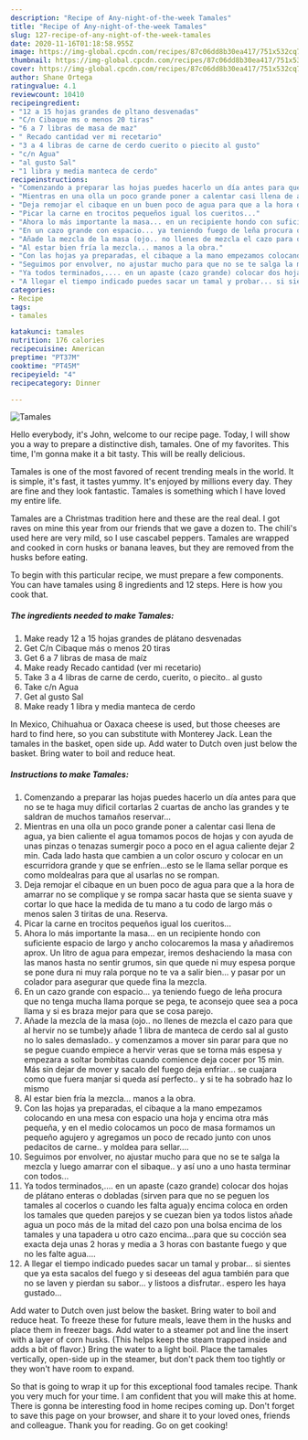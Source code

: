 ```yaml
---
description: "Recipe of Any-night-of-the-week Tamales"
title: "Recipe of Any-night-of-the-week Tamales"
slug: 127-recipe-of-any-night-of-the-week-tamales
date: 2020-11-16T01:18:58.955Z
image: https://img-global.cpcdn.com/recipes/87c06dd8b30ea417/751x532cq70/tamales-foto-principal.jpg
thumbnail: https://img-global.cpcdn.com/recipes/87c06dd8b30ea417/751x532cq70/tamales-foto-principal.jpg
cover: https://img-global.cpcdn.com/recipes/87c06dd8b30ea417/751x532cq70/tamales-foto-principal.jpg
author: Shane Ortega
ratingvalue: 4.1
reviewcount: 10410
recipeingredient:
- "12 a 15 hojas grandes de pltano desvenadas"
- "C/n Cibaque ms o menos 20 tiras"
- "6 a 7 libras de masa de maz"
- " Recado cantidad ver mi recetario"
- "3 a 4 libras de carne de cerdo cuerito o piecito al gusto"
- "c/n Agua"
- "al gusto Sal"
- "1 libra y media manteca de cerdo"
recipeinstructions:
- "Comenzando a preparar las hojas puedes hacerlo un día antes para que no se te haga muy dificil cortarlas 2 cuartas de ancho las grandes y te saldran de muchos tamaños reservar..."
- "Mientras en una olla un poco grande poner a calentar casi llena de agua, ya bien caliente el agua tomamos pocos de hojas y con ayuda de unas pinzas o tenazas sumergir poco a poco en el agua caliente dejar 2 min. Cada lado hasta que cambien a un color oscuro y colocar en un escurridora grande y que se enfríen...esto se le llama sellar porque es como moldealras para que al usarlas no se rompan."
- "Deja remojar el cibaque en un buen poco de agua para que a la hora de amarrar no se complique y se rompa sacar hasta que se sienta suave y cortar lo que hace la medida de tu mano a tu codo de largo más o menos salen 3 tiritas de una. Reserva."
- "Picar la carne en trocitos pequeños igual los cueritos..."
- "Ahora lo más importante la masa... en un recipiente hondo con suficiente espacio de largo y ancho colocaremos la masa y añadiremos aprox. Un litro de agua para empezar, iremos deshaciendo la masa con las manos hasta no sentir grumos, sin que quede ni muy espesa porque se pone dura ni muy rala porque no te va a salir bien... y pasar por un colador para asegurar que quede fina la mezcla."
- "En un cazo grande con espacio... ya teniendo fuego de leña procura que no tenga mucha llama porque se pega, te aconsejo quee sea a poca llama y si es braza mejor para que se cosa parejo."
- "Añade la mezcla de la masa (ojo.. no llenes de mezcla el cazo para que al hervir no se tumbe)y añade 1 libra de manteca de cerdo sal al gusto no lo sales demasIado.. y comenzamos a mover sin parar para que no se pegue cuando empiece a hervir veras que se torna más espesa y empezara a soltar bombitas cuando comience deja cocer por 15 min. Más sin dejar de mover y sacalo del fuego deja enfriar... se cuajara como que fuera manjar si queda así perfecto.. y si te ha sobrado haz lo mismo"
- "Al estar bien fría la mezcla... manos a la obra."
- "Con las hojas ya preparadas, el cibaque a la mano empezamos colocando en una mesa con espacio una hoja y encima otra más pequeña, y en el medio colocamos un poco de masa formamos un pequeño agujero y agregamos un poco de recado junto con unos pedacitos de carne.. y moldea para sellar...."
- "Seguimos por envolver, no ajustar mucho para que no se te salga la mezcla y luego amarrar con el sibaque.. y así uno a uno hasta terminar con todos..."
- "Ya todos terminados,.... en un apaste (cazo grande) colocar dos hojas de plátano enteras o dobladas (sirven para que no se peguen los tamales al cocerlos o cuando les falta agua)y encima coloca en orden los tamales que queden parejos y se cuezan bien ya todos listos añade agua un poco más de la mitad del cazo pon una bolsa encima de los tamales y una tapadera u otro cazo encima...para que su cocción sea exacta deja unas 2 horas y media a 3 horas con bastante fuego y que no les falte agua...."
- "A llegar el tiempo indicado puedes sacar un tamal y probar... si sientes que ya esta sacalos del fuego y si deseeas del agua también para que no se laven y pierdan su sabor... y listoos a disfrutar.. espero les haya gustado..."
categories:
- Recipe
tags:
- tamales

katakunci: tamales 
nutrition: 176 calories
recipecuisine: American
preptime: "PT37M"
cooktime: "PT45M"
recipeyield: "4"
recipecategory: Dinner

---
```



![Tamales](https://img-global.cpcdn.com/recipes/87c06dd8b30ea417/751x532cq70/tamales-foto-principal.jpg)

Hello everybody, it's John, welcome to our recipe page. Today, I will show you a way to prepare a distinctive dish, tamales. One of my favorites. This time, I'm gonna make it a bit tasty. This will be really delicious.

Tamales is one of the most favored of recent trending meals in the world. It is simple, it's fast, it tastes yummy. It's enjoyed by millions every day. They are fine and they look fantastic. Tamales is something which I have loved my entire life.

Tamales are a Christmas tradition here and these are the real deal. I got raves on mine this year from our friends that we gave a dozen to. The chili&#39;s used here are very mild, so I use cascabel peppers. Tamales are wrapped and cooked in corn husks or banana leaves, but they are removed from the husks before eating.


To begin with this particular recipe, we must prepare a few components. You can have tamales using 8 ingredients and 12 steps. Here is how you cook that.

<!--inarticleads1-->

##### The ingredients needed to make Tamales:

1. Make ready 12 a 15 hojas grandes de plátano desvenadas
1. Get C/n Cibaque más o menos 20 tiras
1. Get 6 a 7 libras de masa de maíz
1. Make ready  Recado cantidad (ver mi recetario)
1. Take 3 a 4 libras de carne de cerdo, cuerito, o piecito.. al gusto
1. Take c/n Agua
1. Get al gusto Sal
1. Make ready 1 libra y media manteca de cerdo


In Mexico, Chihuahua or Oaxaca cheese is used, but those cheeses are hard to find here, so you can substitute with Monterey Jack. Lean the tamales in the basket, open side up. Add water to Dutch oven just below the basket. Bring water to boil and reduce heat. 

<!--inarticleads2-->

##### Instructions to make Tamales:

1. Comenzando a preparar las hojas puedes hacerlo un día antes para que no se te haga muy dificil cortarlas 2 cuartas de ancho las grandes y te saldran de muchos tamaños reservar...
1. Mientras en una olla un poco grande poner a calentar casi llena de agua, ya bien caliente el agua tomamos pocos de hojas y con ayuda de unas pinzas o tenazas sumergir poco a poco en el agua caliente dejar 2 min. Cada lado hasta que cambien a un color oscuro y colocar en un escurridora grande y que se enfríen...esto se le llama sellar porque es como moldealras para que al usarlas no se rompan.
1. Deja remojar el cibaque en un buen poco de agua para que a la hora de amarrar no se complique y se rompa sacar hasta que se sienta suave y cortar lo que hace la medida de tu mano a tu codo de largo más o menos salen 3 tiritas de una. Reserva.
1. Picar la carne en trocitos pequeños igual los cueritos...
1. Ahora lo más importante la masa... en un recipiente hondo con suficiente espacio de largo y ancho colocaremos la masa y añadiremos aprox. Un litro de agua para empezar, iremos deshaciendo la masa con las manos hasta no sentir grumos, sin que quede ni muy espesa porque se pone dura ni muy rala porque no te va a salir bien... y pasar por un colador para asegurar que quede fina la mezcla.
1. En un cazo grande con espacio... ya teniendo fuego de leña procura que no tenga mucha llama porque se pega, te aconsejo quee sea a poca llama y si es braza mejor para que se cosa parejo.
1. Añade la mezcla de la masa (ojo.. no llenes de mezcla el cazo para que al hervir no se tumbe)y añade 1 libra de manteca de cerdo sal al gusto no lo sales demasIado.. y comenzamos a mover sin parar para que no se pegue cuando empiece a hervir veras que se torna más espesa y empezara a soltar bombitas cuando comience deja cocer por 15 min. Más sin dejar de mover y sacalo del fuego deja enfriar... se cuajara como que fuera manjar si queda así perfecto.. y si te ha sobrado haz lo mismo
1. Al estar bien fría la mezcla... manos a la obra.
1. Con las hojas ya preparadas, el cibaque a la mano empezamos colocando en una mesa con espacio una hoja y encima otra más pequeña, y en el medio colocamos un poco de masa formamos un pequeño agujero y agregamos un poco de recado junto con unos pedacitos de carne.. y moldea para sellar....
1. Seguimos por envolver, no ajustar mucho para que no se te salga la mezcla y luego amarrar con el sibaque.. y así uno a uno hasta terminar con todos...
1. Ya todos terminados,.... en un apaste (cazo grande) colocar dos hojas de plátano enteras o dobladas (sirven para que no se peguen los tamales al cocerlos o cuando les falta agua)y encima coloca en orden los tamales que queden parejos y se cuezan bien ya todos listos añade agua un poco más de la mitad del cazo pon una bolsa encima de los tamales y una tapadera u otro cazo encima...para que su cocción sea exacta deja unas 2 horas y media a 3 horas con bastante fuego y que no les falte agua....
1. A llegar el tiempo indicado puedes sacar un tamal y probar... si sientes que ya esta sacalos del fuego y si deseeas del agua también para que no se laven y pierdan su sabor... y listoos a disfrutar.. espero les haya gustado...


Add water to Dutch oven just below the basket. Bring water to boil and reduce heat. To freeze these for future meals, leave them in the husks and place them in freezer bags. Add water to a steamer pot and line the insert with a layer of corn husks. (This helps keep the steam trapped inside and adds a bit of flavor.) Bring the water to a light boil. Place the tamales vertically, open-side up in the steamer, but don&#39;t pack them too tightly or they won&#39;t have room to expand. 

So that is going to wrap it up for this exceptional food tamales recipe. Thank you very much for your time. I am confident that you will make this at home. There is gonna be interesting food in home recipes coming up. Don't forget to save this page on your browser, and share it to your loved ones, friends and colleague. Thank you for reading. Go on get cooking!
